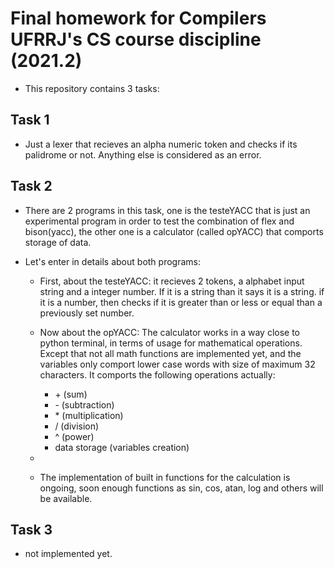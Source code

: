 # Final homework for Compilers UFRRJ's CS course discipline (2021.2)

* This repository contains 3 tasks:

## Task 1

* Just a lexer that recieves an alpha numeric token and checks if its palidrome or not. Anything else is considered as an error.

## Task 2

* There are 2 programs in this task, one is the testeYACC that is just an experimental program in order to test the combination of flex and bison(yacc), the other one is a calculator (called opYACC) that comports storage of data.

* Let's enter in details about both programs:

    * First, about the testeYACC: it recieves 2 tokens, a alphabet input string and a integer number. If it is a string than it says it is a string. if it is a number, then checks if it is greater than or less or equal than a previously set number.

    * Now about the opYACC: The calculator works in a way close to python terminal, in terms of usage for mathematical operations. Except that not all math functions are implemented yet, and the variables only comport lower case words with size of maximum 32 characters. It comports the following operations actually:
        * \+ (sum)
        * \- (subtraction)
        * \* (multiplication)
        * \/ (division)
        * \^ (power)
        * data storage (variables creation)
    
    * 

    * The implementation of built in functions for the calculation is ongoing, soon enough functions as sin, cos, atan, log and others will be available.

## Task 3

 * not implemented yet.